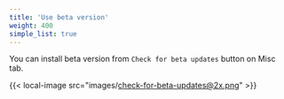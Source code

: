 ```yaml
---
title: 'Use beta version'
weight: 400
simple_list: true
---
```


You can install beta version from `Check for beta updates` button on Misc tab.

{{< local-image src="images/check-for-beta-updates@2x.png" >}}
